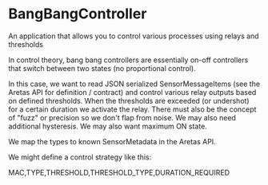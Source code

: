 # BangBangController

An application that allows you to control various processes using relays and thresholds

In control theory, bang bang controllers are essentially on-off controllers that switch between two states (no proportional control). 

In this case, we want to read JSON serialized SensorMessageItems (see the Aretas API for definition / contract) and control various relay outputs based on defined thresholds. When the thresholds are exceeded (or undershot) for a certain duration we activate the relay. There must also be the concept of "fuzz" or precision so we don't flap from noise. We may also need additional hysteresis. We may also want maximum ON state. 

We map the types to known SensorMetadata in the Aretas API. 

We might define a control strategy like this:

MAC,TYPE,THRESHOLD,THRESHOLD_TYPE,DURATION_REQUIRED
